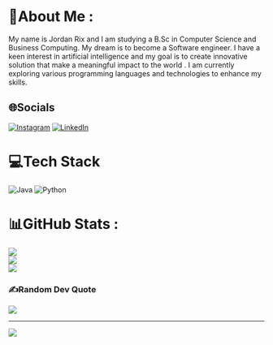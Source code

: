 # 💫About Me :
My name is Jordan Rix and I am studying a B.Sc in Computer Science and Business Computing. 
My dream is to become a Software engineer. I have a keen interest in artificial intelligence and my goal is to create innovative solution that make a meaningful impact to the world .
I am currently exploring various programming languages and technologies to enhance my skills.

## 🌐Socials
[![Instagram](https://img.shields.io/badge/Instagram-%23E4405F.svg?logo=Instagram&logoColor=white)](https://instagram.com/https://www.instagram.com/jordanrix_/) [![LinkedIn](https://img.shields.io/badge/LinkedIn-%230077B5.svg?logo=linkedin&logoColor=white)](https://linkedin.com/in/https://www.linkedin.com/in/jordan-rix-0047b22b0?utm_source=share&utm_campaign=share_via&utm_content=profile&utm_medium=android_app) 

# 💻Tech Stack
![Java](https://img.shields.io/badge/java-%23ED8B00.svg?style=flat&logo=java&logoColor=white) ![Python](https://img.shields.io/badge/python-3670A0?style=flat&logo=python&logoColor=ffdd54)
# 📊GitHub Stats :
![](https://github-readme-stats.vercel.app/api?username=troopyest&theme=radical&hide_border=false&include_all_commits=false&count_private=false)<br/>
![](https://github-readme-streak-stats.herokuapp.com/?user=troopyest&theme=radical&hide_border=false)<br/>
![](https://github-readme-stats.vercel.app/api/top-langs/?username=troopyest&theme=radical&hide_border=false&include_all_commits=false&count_private=false&layout=compact)

### ✍️Random Dev Quote
![](https://quotes-github-readme.vercel.app/api?type=horizontal&theme=radical)

---
[![](https://visitcount.itsvg.in/api?id=troopyest&icon=0&color=0)](https://visitcount.itsvg.in)

